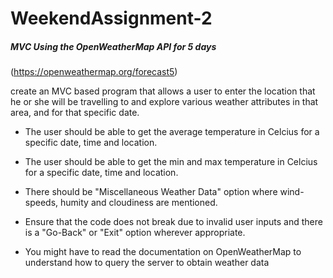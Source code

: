 # WeekendAssignment-2

##### MVC Using the OpenWeatherMap API for 5 days 

(https://openweathermap.org/forecast5) 

create an MVC based program that allows a user to enter the location that he or she will be travelling to and explore various weather attributes in that area, and for that specific date.

* The user should be able to get the average temperature in Celcius for a specific date, time and location.
* The user should be able to get the min and max temperature in Celcius for a specific date, time and location.
* There should be "Miscellaneous Weather Data" option where wind-speeds, humity and cloudiness are mentioned.
* Ensure that the code does not break due to invalid user inputs and there is a "Go-Back" or "Exit" option wherever appropriate.

* You might have to read the documentation on OpenWeatherMap to understand how to query the server to obtain weather data
